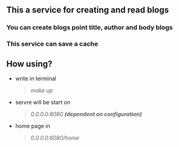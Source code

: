 ## **This a service for creating and read blogs**

### You can create blogs point title, author and body blogs
### This service can save a cache 

## **How using?**
 - write in terminal
    > *make up*
 - servre will be start on 
    > *0.0.0.0:8080* ***(dependent on configuration)***
 - home page in 
    > *0.0.0.0:8080/home*